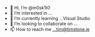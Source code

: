- 👋 Hi, I’m @m0sk1t0
- 👀 I’m interested in ...
- 🌱 I’m currently learning ...Visual Studio
- 💞️ I’m looking to collaborate on ...
- 📫 How to reach me ...tim@timstone.je

<!---
m0sk1t0/m0sk1t0 is a ✨ special ✨ repository because its `README.md` (this file) appears on your GitHub profile.
You can click the Preview link to take a look at your changes.
--->
